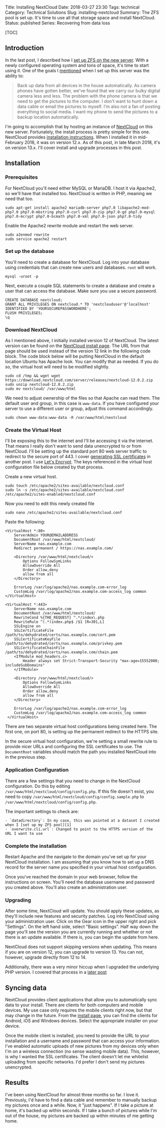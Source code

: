 Title: Installing NextCloud
Date: 2018-03-27 23:30
Tags: technical
Category: Technical Solutions
Slug: installing-nextcloud
Summary: The ZFS pool is set up. It's time to use all that storage space and install NextCloud.
Status: published
Series: Recovering from data loss

[TOC]

## Introduction

In the last post, I described how I [set up ZFS on the new server][1]. With a newly configured operating system and tons of space, it's time to start using it. One of the goals
I [mentioned][2] when I set up this server was the ability to:

> Back up data from all devices in the house automatically. As camera phones have gotten better, we've found that we carry our bulky digital camera less and less. The problem
 with the phone camera is that we need to get the pictures to the computer. I don't want to hunt down a data cable or email the pictures to myself. I'm also not a fan of
 posting everything to social media. I want my phone to send the pictures to a backup location automatically.

I'm going to accomplish that by hosting an instance of [NextCloud][3] on this new server. Fortunately, the install process is pretty simple for this one. NextCloud provides
[installation instructions][4]. When I installed it in mid-February 2018, it was on version 12.x. As of this post, in late March 2018, it's on version 13.x. I'll cover install
and upgrade processes in this post.

## Installation

### Prerequisites

For NextCloud you'll need either MySQL or MariaDB. I host it via Apache2, so we'll have that installed too. NextCloud is written in PHP, meaning we need that too.

    sudo apt-get install apache2 mariadb-server php7.0 libapache2-mod-php7.0 php7.0-mbstring php7.0-curl php7.0-zip php7.0-gd php7.0-mysql php7.0-mcrypt php7.0-bcmath php7.0-xml php7.0-json php7.0-tidy

Enable the Apache2 rewrite module and restart the web server.

    sudo a2enmod rewrite
    sudo service apache2 restart

### Set up the database

You'll need to create a database for NextCloud. Log into your database using credentials that can create new users and databases. `root` will work.

    mysql -uroot -p

Next, execute a couple SQL statements to create a database and create a user that can access the database. Make sure you use a secure password.

    CREATE DATABASE nextcloud;
    GRANT ALL PRIVILEGES ON nextcloud.* TO 'nextclouduser'@'localhost' IDENTIFIED BY 'YOURSECUREPASSWORDHERE';
    FLUSH PRIVILEGES;
    \q

### Download NextCloud

As I mentioned above, I initially installed version 12 of NextCloud. The latest version can be found on the [NextCloud install page][4]. The URL from that page should be
used instead of the version 12 link in the following code block. The code block below will be putting NextCloud in the default location Ubuntu has Apache look. You can modify
that as needed. If you do so, the virtual host will need to be modified slightly.

    sudo cd /tmp && wget wget https://download.nextcloud.com/server/releases/nextcloud-12.0.2.zip
    sudo unzip nextcloud-12.0.2.zip
    sudo mv nextcloud/ /var/www/html

We need to adjust ownership of the files so that Apache can read them. The default user and group, in this case is `www-data`. If you have configured your server to use a
different user or group, adjust this command accordingly.

    sudo chown www-data:www-data -R /var/www/html/nextcloud

### Create the Virtual Host

I'll be exposing this to the internet and I'll be accessing it via the internet. That means I really don't want to send data unencrypted to or from NextCloud. I'll be setting
up the standard port 80 web server traffic to redirect to the secure port of 443. I cover [generating SSL certificates][ssl] in another post. I use [Let's Encrypt][5]. The keys
referenced in the virtual host configuration file below created by that process.

Create a new virtual host.

    sudo touch /etc/apache2/sites-available/nextcloud.conf
    sudo ln -s /etc/apache2/sites-available/nextcloud.conf /etc/apache2/sites-enabled/nextcloud.conf

Now you need to edit this newly created file

    sudo nano /etc/apache2/sites-available/nextcloud.conf

Paste the following:

    <VirtualHost *:80>
        ServerAdmin YOUR@EMAILADDRESS
        DocumentRoot /var/www/html/nextcloud/
        ServerName nas.example.com
        Redirect permanent / https://nas.example.com/

        <Directory /var/www/html/nextcloud/>
            Options FollowSymLinks
            AllowOverride All
            Order allow,deny
            allow from all
        </Directory>

        ErrorLog /var/log/apache2/nas.example.com-error_log
        CustomLog /var/log/apache2/nas.example.com-access_log common
    </VirtualHost>

    <VirtualHost *:443>
        ServerName nas.example.com
        DocumentRoot /var/www/html/nextcloud/
        RewriteCond %{THE_REQUEST} ^.*/index\.php
        RewriteRule ^(.*)index.php$ /$1 [R=301,L]
        SSLEngine on
        SSLCertificateFile /path/to/dehydrated/certs/nas.example.com/cert.pem
        SSLCertificateKeyFile /path/to/dehydrated/certs/nas.example.com/privkey.pem
        SSLCertificateChainFile /path/to/dehydrated/certs/nas.example.com/chain.pem
        <IfModule mod_headers.c>
            Header always set Strict-Transport-Security "max-age=15552000; includeSubDomains"
        </IfModule>

        <Directory /var/www/html/nextcloud/>
            Options FollowSymLinks
            AllowOverride All
            Order allow,deny
            allow from all
        </Directory>

        ErrorLog /var/log/apache2/nas.example.com-error_log
        CustomLog /var/log/apache2/nas.example.com-access_log common
     </VirtualHost>

There are two separate virtual host configurations being created here. The first one, on port 80, is setting up the permanent redirect to the HTTPS site.

In the secure virtual host configuration, we're setting a small rewrite rule to provide nicer URLs and configuring the SSL certificates to use. The `DocumentRoot` variables
should match the path you installed NextCloud into in the previous step.

### Application Configuration

There are a few settings that you need to change in the NextCloud configuration. Do this by editing `/var/www/html/nextcloud/config/config.php`. If this file doesn't exist,
you need to copy `/var/www/html/nextcloud/config/config.sample.php` to `/var/www/html/nextcloud/config/config.php`.

The important settings to check are:

    - `datadirectory`: In my case, this was pointed at a dataset I created when I [set up my ZFS pool][1]
    - `overwrite.cli.url`: Changed to point to the HTTPS version of the URL I want to use

### Complete the installation

Restart Apache and the navigate to the domain you've set up for your NextCloud installation. I am assuming that you know how to set up a DNS record for the server name
you specified in your virtual host configuration.

Once you've reached the domain in your web browser, follow the instructions on screen. You'll need the database username and password you created above. You'll also create an
administration user.

### Upgrading

After some time, NextCloud will update. You should apply these updates, as they'll include new features and security patches. Log into NextCloud using your administration user.
Click on the Gear icon in the upper right and pick "Settings". On the left hand side, select "Basic settings". Half way down the page you'll see the version you are currently
running and whether or not there is an update available. If there is, you can begin the update from here.

NextCloud does not support skipping versions when updating. This means if you are on version 12, you can upgrade to version 13. You can not, however, upgrade directly from 12 to 14.

Additionally, there was a very minor hiccup when I upgraded the underlying PHP version. I covered that process in a [later post][php]

## Syncing data

NextCloud provides client applications that allow you to automatically sync data to your install. There are clients for both computers and mobile devices. My use case only
requires the mobile clients right now, but that may change in the future. From the [install page][4], you can find the clients for Android, iOS and Windows devices. Select
the appropriate installer on your device.

Once the mobile client is installed, you need to provide the URL to your installation and a username and password that can access your information. I've enabled automatic
uploads of new pictures from my devices only when I'm on a wireless connection (no sense wasting mobile data). This, however, is why I wanted the SSL certificates. The client
doesn't let me whitelist uploading from specific networks. I'd prefer I don't send my pictures unencrypted.

## Results

I've been using NextCloud for almost three months so far. I love it. Previously, I'd have to find a data cable and remember to manually backup my pictures once and a while. Now,
it "just happens". If I take a picture at home, it's backed up within seconds. If I take a bunch of pictures while I'm out of the house, my pictures are backed up within
minutes of me getting home.



 [1]: {filename}2018_02_15_setting_up_zfs_on_ubuntu.md
 [2]: {filename}2018_02_12_a_new_server_for_the_house.md
 [3]: https://nextcloud.com/
 [4]: https://nextcloud.com/install/
 [5]: https://letsencrypt.org/
 [ssl]: {filename}2018_04_25_setup_cloudflare_letsencrypt.md
 [php]: {filename}2019_07_26_updating_php_ubuntu_1804.md
